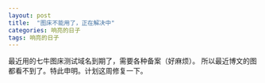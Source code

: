 ```yaml
---
layout: post
title:  "图床不能用了，正在解决中"
categories: 响亮的日子
tags: 响亮的日子
---
```


最近用的七牛图床测试域名到期了，需要各种备案（好麻烦）。
所以最近博文的图都看不到了。特此申明。计划这周修复一下。

